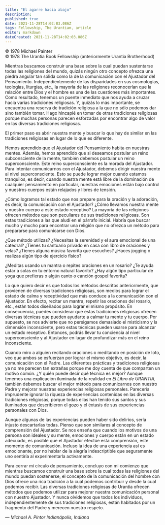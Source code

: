 ```yaml
---
title: "El agarre hacia abajo"
description: 
published: true
date: 2021-11-28T14:02:03.086Z
tags: Fellowship, The Urantian, article
editor: markdown
dateCreated: 2021-11-28T14:02:03.086Z
---
```


<p class="v-card v-sheet theme--light grey lighten-3 px-2">© 1978 Michael Painter<br>© 1978 The Urantia Book Fellowship (anteriormente Urantia Brotherhood)</p>


Mientras buscamos construir una base sobre la cual puedan sustentarse todas las religiones del mundo, quizás ningún otro concepto ofrezca una piedra angular tan sólida como la de la comunicación con el Ajustador del Pensamiento. Independientemente de las disparidades en sus cosmologías, teologías, liturgias, etc., la mayoría de las religiones reconocerían que la relación entre Dios y el hombre es una de las cuestiones más importantes. Como resultado, tenemos un puente inmediato que nos ayuda a cruzar hacia varias tradiciones religiosas. Y, quizás lo más importante, se encuentra una reserva de tradición religiosa a la que no sólo podemos dar sino también tomar. Hago hincapié en tomar de otras tradiciones religiosas porque muchas personas parecen esforzadas por encontrar algo de valor en las diversas tradiciones religiosas.

El primer paso es abrir nuestra mente y buscar lo que hay de similar en las tradiciones religiosas en lugar de lo que es diferente.

Hemos aprendido que el Ajustador del Pensamiento habita en nuestras mentes. Además, hemos aprendido que si deseamos postular un reino subconsciente de la mente, también debemos postular un reino superconsciente. Este reino superconsciente es la morada del Ajustador. Para intentar comunicarnos con el Ajustador, debemos dirigir nuestra mente al nivel superconsciente. Esto se puede lograr mejor cuando estamos tranquilos, es decir, cuando nuestra mente está libre de la dominación de cualquier pensamiento en particular, nuestras emociones están bajo control y nuestros cuerpos están relajados y libres de tensión.

¿Cómo logramos tal estado que nos prepare para la oración y la adoración, es decir, la comunicación con el Ajustador? ¿Cómo llevamos nuestra mente y nuestro cuerpo a este estado receptivo? La mayoría de las religiones ofrecen métodos que son peculiares de sus tradiciones religiosas. Son estas tradiciones a las que aludí en el párrafo inicial. Habría que buscar mucho y mucho para encontrar una religión que no ofrezca un método para prepararse para comunicarse con Dios.

¿Que método utilizas? ¿Necesitas la serenidad y el aura emocional de una catedral? ¿Tienes tu santuario privado en casa con libro de oraciones y velas? ¿Tienes alguna música favorita que escuches? ¿Haces jogging o realizas algún tipo de ejercicio físico?

¿Meditas usando un mantra o repites oraciones en un rosario? ¿Te ayuda estar a solas en tu entorno natural favorito? ¿Hay algún tipo particular de yoga que prefieras o algún canto o canción gospel favorita?

Lo que quiero decir es que todos los métodos descritos anteriormente, que provienen de diversas tradiciones religiosas, son medios para lograr el estado de calma y receptividad que más conduce a la comunicación con el Ajustador. En efecto, recitar un mantra, repetir las oraciones del rosario, etc., están todos diseñados para lograr el mismo propósito. En consecuencia, puedes considerar que estas tradiciones religiosas ofrecen diversas técnicas que pueden ayudarte a calmar tu mente y tu cuerpo. Por supuesto, se nos advierte que no persigamos demasiado el misticismo y la dimensión inconsciente, pero estas técnicas pueden usarse para alcanzar un estado receptivo. Entonces, podrás llevar tu conciencia al nivel superconsciente y al Ajustador en lugar de profundizar más en el reino inconsciente.

Cuando miro a alguien recitando oraciones o meditando en posición de loto, veo que ambos se esfuerzan por lograr el mismo objetivo, es decir, la comunicación con el Padre. Las diferentes prácticas y tradiciones religiosas ya no me parecen tan extrañas porque me doy cuenta de que comparten un motivo común. ¿Y quién puede decir qué técnica es mejor? Aunque tenemos una explicación iluminada de la realidad en _El Libro de URANTIA_, también debemos buscar el mejor método para comunicarnos con nuestro Padre y mejorar nuestras experiencias religiosas personales. Parecería imprudente ignorar la riqueza de experiencias contenidas en las diversas tradiciones religiosas, porque todas ellas han tenido sus santos y sus iluminados que describieron el gozo y el éxtasis de sus experiencias personales con Dios.

Aunque algunas de las experiencias pueden haber sido delirios, sería injusto descartarlas todas. Pienso que son similares al concepto de comprensión del Ajustador. Se nos enseña que cuando los motivos de una persona son ideales y su mente, emociones y cuerpo están en un estado adecuado, es posible que el Ajustador efectúe esta comprensión, este momento de comunicación. Incluso la idea de una experiencia así es emocionante, por no hablar de la alegría indescriptible que seguramente uno sentiría al experimentarla activamente.

Para cerrar mi círculo de pensamiento, concluyo con mi comienzo que mientras buscamos construir una base sobre la cual todas las religiones del mundo puedan sostenerse, el concepto de la comunicación del hombre con Dios ofrece una rica tradición a la cual podemos contribuir y desde la cual podemos recibir. Las diversas tradiciones religiosas de Urantia ofrecen métodos que podemos utilizar para mejorar nuestra comunicación personal con nuestro Ajustador. Y nunca olvidemos que todos los individuos, independientemente de sus tradiciones religiosas, están habitados por un fragmento del Padre y merecen nuestro respeto.

— _Michael A. Pintor_
_Indianápolis, Indiana_

